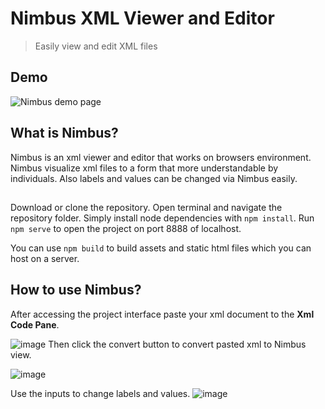# Nimbus XML Viewer and Editor
> Easily view and edit XML files

## Demo

![Nimbus demo page](http://nimbus.canbektas.com)

## What is Nimbus?
Nimbus is an xml viewer and editor that works on browsers environment. Nimbus visualize xml files to a form that more understandable by individuals. Also labels and values can be changed via Nimbus easily.

##
Download or clone the repository. Open terminal and navigate the repository folder. Simply install node dependencies with 
 ```npm install```. 
Run ```npm serve``` to open the project on port 8888 of localhost. 

You can use ```npm build``` to build assets and static html files which you can host on a server.   

## How to use Nimbus? 
After accessing the project interface paste your xml document to the **Xml Code Pane**.

![image](https://user-images.githubusercontent.com/20637375/56272022-858dc380-6102-11e9-929e-494ac0c07f94.png)
Then click the convert button to convert pasted xml to Nimbus view.

![image](https://user-images.githubusercontent.com/20637375/56272173-d7cee480-6102-11e9-906b-eb02f96a9a00.png)

Use the inputs to change labels and values.
![image](https://user-images.githubusercontent.com/20637375/56272220-eddca500-6102-11e9-9528-a4fdb97d9033.png)
